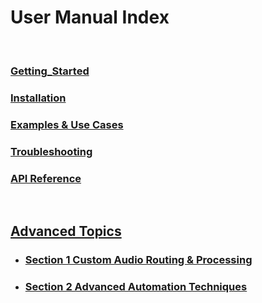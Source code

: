 # User Manual Index 

<br>

### [Getting_Started](Getting_Started.md)
### [Installation](Installation.md)
### [Examples & Use Cases](Examples_And_Use_Cases.md)
### [Troubleshooting](Troubleshooting.md)
### [API Reference](API_Reference.md)
<br>

## [Advanced Topics](Advanced_Topics.md)

- ### [Section 1 Custom Audio Routing & Processing](Advanced_Topics_Section1.md)
- ### [Section 2 Advanced Automation Techniques](Advanced_Topics_Section2.md)


